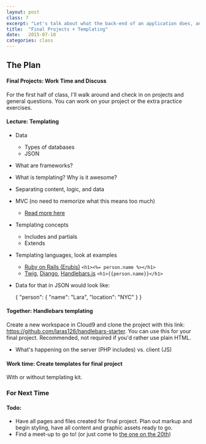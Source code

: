 ```yaml
---
layout: post
class: 7
excerpt: "Let's talk about what the back-end of an application does, and how we as designers can account for it. Introduce the concept of templating, and integrate it into your projects."
title:  "Final Projects + Templating"
date:   2015-07-18
categories: class
---
```


## The Plan

#### <span class="post-title-pre">Final Projects:</span> Work Time and Discuss

For the first half of class, I'll walk around and check in on projects and general questions. You can work on your project or the extra practice exercises.

#### <span class="post-title-pre">Lecture:</span> Templating

* Data
	* Types of databases
	* JSON
* What are frameworks?
* What is templating? Why is it awesome?
* Separating content, logic, and data
* MVC (no need to memorize what this means too much)
	* [Read more here](http://code.tutsplus.com/tutorials/mvc-for-noobs--net-10488)
* Templating concepts
	* Includes and partials
	* Extends
* Templating languages, look at examples
	* [Ruby on Rails (Erubis)](http://www.kuwata-lab.com/erubis/) ```<h1><%= person.name %></h1>```
	* [Twig](http://twig.sensiolabs.org), [Django](https://www.djangoproject.com/), [Handlebars.js](http://handlebarsjs.com) ```<h1>{{person.name}}</h1>```
* Data for that in JSON would look like:

	{
		"person": {
			"name": "Lara",
			"location": "NYC"
		}
	}

#### <span class="post-title-pre">Together:</span> Handlebars templating

Create a new workspace in Cloud9 and clone the project with this link: https://github.com/laras126/handlebars-starter. You can use this for your final project. Recommended, not required if you'd rather use plain HTML.

* What's happening on the server (PHP includes) vs. client (JS)

#### <span class="post-title-pre">Work time:</span> Create templates for final project

With or without templating kit.

<div class="notice post-todos" markdown="1">

### For Next Time

#### Todo:

* Have all pages and files created for final project. Plan out markup and begin styling, have all content and graphic assets ready to go.
* Find a meet-up to go to! (or just come to [the one on the 20th](https://nvite.com/CodePenMeetupNYC/ed55))


</div>